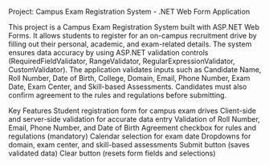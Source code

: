 Project: Campus Exam Registration System - .NET Web Form Application

This project is a Campus Exam Registration System built with ASP.NET Web Forms. It allows students to register for an on-campus recruitment drive by filling out their personal, academic, and exam-related details. The system ensures data accuracy by using ASP.NET validation controls (RequiredFieldValidator, RangeValidator, RegularExpressionValidator, CustomValidator).
The application validates inputs such as Candidate Name, Roll Number, Date of Birth, College, Domain, Email, Phone Number, Exam Date, Exam Center, and Skill-based Assessments. Candidates must also confirm agreement to the rules and regulations before submitting.

Key Features
Student registration form for campus exam drives
Client-side and server-side validation for accurate data entry
Validation of Roll Number, Email, Phone Number, and Date of Birth
Agreement checkbox for rules and regulations (mandatory)
Calendar selection for exam date
Dropdowns for domain, exam center, and skill-based assessments
Submit button (saves validated data)
Clear button (resets form fields and selections)

